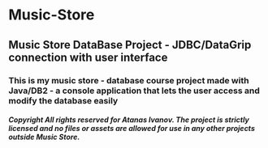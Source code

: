 # Music-Store
## Music Store DataBase Project - JDBC/DataGrip connection with user interface

### This is my music store - database course project made with Java/DB2 - a console application that lets the user access and modify the database easily

#### *Copyright All rights reserved for Atanas Ivanov. The project is strictly licensed and no files or assets are allowed for use in any other projects outside Music Store.* 
